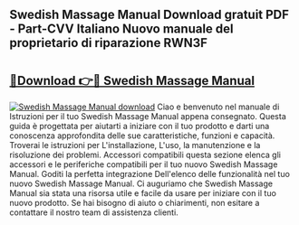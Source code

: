 ## Swedish Massage Manual Download gratuit PDF - Part-CVV Italiano Nuovo manuale del proprietario di riparazione RWN3F

# <h2><a href="http://dfejlfd.blite.top/?on=Swedish+Massage+Manual">🔗Download 👉🔴 Swedish Massage Manual</a></h2>

[![Swedish Massage Manual download](https://i.imgur.com/lujVjoI.png)](http://dfejlfd.blite.top/?on=Swedish+Massage+Manual)
Ciao e benvenuto nel manuale di Istruzioni per il tuo Swedish Massage Manual appena consegnato. Questa guida è progettata per aiutarti a iniziare con il tuo prodotto e darti una conoscenza approfondita delle sue caratteristiche, funzioni e capacità. Troverai le istruzioni per L'installazione, L'uso, la manutenzione e la risoluzione dei problemi. Accessori compatibili questa sezione elenca gli accessori e le periferiche compatibili per il tuo nuovo Swedish Massage Manual. Goditi la perfetta integrazione Dell'elenco delle funzionalità nel tuo nuovo Swedish Massage Manual. Ci auguriamo che Swedish Massage Manual sia stata una risorsa utile e facile da usare per iniziare con il tuo nuovo prodotto. Se hai bisogno di aiuto o chiarimenti, non esitare a contattare il nostro team di assistenza clienti.
